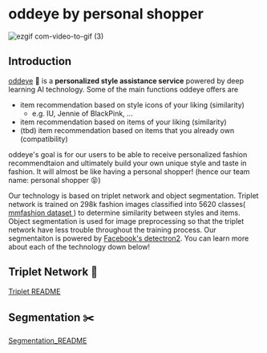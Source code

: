 # oddeye by personal shopper
![ezgif com-video-to-gif (3)](https://user-images.githubusercontent.com/60699771/85439088-95871a00-b5c7-11ea-814c-cefbca807b5d.gif)



## Introduction

<a href='http://15.164.247.135:8080'> oddeye</a> 👀 is a **personalized style assistance service** powered by deep learning AI technology. Some of the main functions oddeye offers are

- item recommendation based on style icons of your liking (similarity)
  - e.g. IU, Jennie of BlackPink, ...
- item recommendation based on items of your liking (similarity)
- (tbd) item recommendation based on items that you already own (compatibility)

oddeye's goal is for our users to be able to receive personalized fashion recommendtaion and ultimately build your own unique style and taste in fashion. It will almost be like having a personal shopper! (hence our team name: personal shopper 😝)

Our technology is based on triplet network and object segmentation. Triplet network is trained on 298k fashion images classified into 5620 classes(<a href='https://github.com/open-mmlab/mmfashion'> mmfashion dataset </a>) to determine similarity between styles and items. Object segmentation is used for image preprocessing so that the triplet network have less trouble throughout the training process. Our segmentaiton is powered by <a href='https://github.com/facebookresearch/detectron2'>Facebook's detectron2</a>. You can learn more about each of the technology down below!

## Triplet Network 👭

[Triplet README](./model/)



## Segmentation ✂️

[Segmentation_README](./model/seg/)